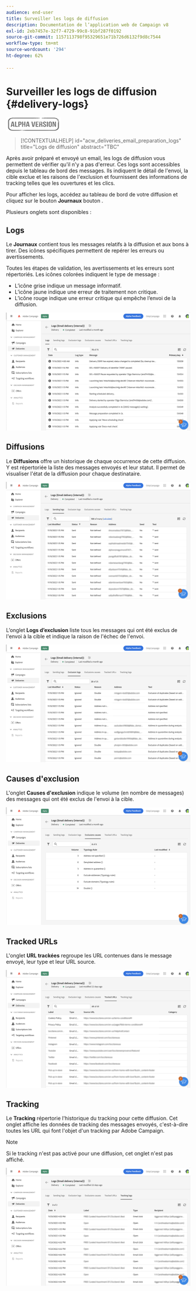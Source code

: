 ```yaml
---
audience: end-user
title: Surveiller les logs de diffusion
description: Documentation de l’application web de Campaign v8
exl-id: 2eb7457e-32f7-4729-99c8-91bf287f0192
source-git-commit: 1157113798f95329651e71b726d6132f9d8c7544
workflow-type: tm+mt
source-wordcount: '294'
ht-degree: 62%

---
```


# Surveiller les logs de diffusion {#delivery-logs}

![](../assets/do-not-localize/badge.png)

>[!CONTEXTUALHELP]
>id="acw_deliveries_email_preparation_logs"
>title="Logs de diffusion"
>abstract="TBC"

Après avoir préparé et envoyé un email, les logs de diffusion vous permettent de vérifier qu&#39;il n&#39;y a pas d&#39;erreur. Ces logs sont accessibles depuis le tableau de bord des messages. Ils indiquent le détail de l&#39;envoi, la cible exclue et les raisons de l&#39;exclusion et fournissent des informations de tracking telles que les ouvertures et les clics.

Pour afficher les logs, accédez au tableau de bord de votre diffusion et cliquez sur le bouton **Journaux** bouton .

Plusieurs onglets sont disponibles :

## Logs

Le **Journaux** contient tous les messages relatifs à la diffusion et aux bons à tirer. Des icônes spécifiques permettent de repérer les erreurs ou avertissements.

Toutes les étapes de validation, les avertissements et les erreurs sont répertoriés. Les icônes colorées indiquent le type de message :

* L’icône grise indique un message informatif.
* L’icône jaune indique une erreur de traitement non critique.
* L’icône rouge indique une erreur critique qui empêche l’envoi de la diffusion.

![](assets/logs.png)

## Diffusions

Le **Diffusions** offre un historique de chaque occurrence de cette diffusion. Y est répertoriée la liste des messages envoyés et leur statut. Il permet de visualiser l&#39;état de la diffusion pour chaque destinataire.

![](assets/logs2.png)

## Exclusions

L’onglet **Logs d’exclusion** liste tous les messages qui ont été exclus de l&#39;envoi à la cible et indique la raison de l&#39;échec de l&#39;envoi.

![](assets/logs3.png)

## Causes d&#39;exclusion

L&#39;onglet **Causes d&#39;exclusion** indique le volume (en nombre de messages) des messages qui ont été exclus de l&#39;envoi à la cible.

![](assets/logs4.png)

## Tracked URLs

L&#39;onglet **URL trackées** regroupe les URL contenues dans le message envoyé, leur type et leur URL source.

![](assets/logs5.png)

## Tracking

Le **Tracking** répertorie l&#39;historique du tracking pour cette diffusion. Cet onglet affiche les données de tracking des messages envoyés, c&#39;est-à-dire toutes les URL qui font l&#39;objet d&#39;un tracking par Adobe Campaign.

>[!NOTE]
>
>Si le tracking n&#39;est pas activé pour une diffusion, cet onglet n&#39;est pas affiché.

![](assets/logs6.png)
